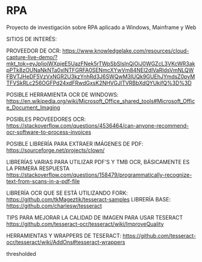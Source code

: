 # RPA
Proyecto de investigación sobre RPA aplicado a Windows, Mainframe y Web

SITIOS DE INTERÉS:

PROVEEDOR DE OCR:
https://www.knowledgelake.com/resources/cloud-capture-live-demo/?mkt_tok=eyJpIjoiWXpjeE5UazFNek5rTWpSbSIsInQiOiJ0WGZcL3VKcWR3akpPTk8zOUNaNkNTa0xlNTFGRFA0SENmcXYwVm84NEl2dlVaRldsVmNLQWFBVTJHeDF5VzVxNGR2U3kzYnhRd3J6SWQwM3lUQk9GUEhJYmdsZ0pyMTFVSkRLc256OGFPd24xdFRwdGxsK2NHVGJlTVRBbXdQYUkifQ%3D%3D

POSIBLE HERRAMIENTA OCR DE WINDOWS:
https://en.wikipedia.org/wiki/Microsoft_Office_shared_tools#Microsoft_Office_Document_Imaging

POSIBLES PROVEEDORES OCR:
https://stackoverflow.com/questions/4536464/can-anyone-recommend-ocr-software-to-process-invoices

POSIBLE LIBRERÍA PARA EXTRAER IMÁGENES DE PDF:
https://sourceforge.net/projects/clown/

LIBRERÍAS VARIAS PARA UTILIZAR PDF'S Y TMB OCR, BÁSICAMENTE ES LA PRIMERA RESPUESTA
https://stackoverflow.com/questions/158479/programmatically-recognize-text-from-scans-in-a-pdf-file

LIBRERÍA OCR QUE SE ESTÁ UTILIZANDO
FORK: https://github.com/tkMageztik/tesseract-samples
LIBRERÍA BASE: https://github.com/charlesw/tesseract

TIPS PARA MEJORAR LA CALIDAD DE IMAGEN PARA USAR TESERACT
https://github.com/tesseract-ocr/tesseract/wiki/ImproveQuality

HERRAMIENTAS Y WRAPPERS DE TESERACT:
https://github.com/tesseract-ocr/tesseract/wiki/AddOns#tesseract-wrappers

thresholded
